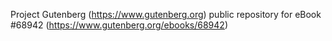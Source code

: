 Project Gutenberg (https://www.gutenberg.org) public repository for eBook #68942 (https://www.gutenberg.org/ebooks/68942)
